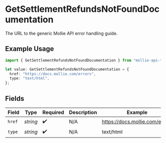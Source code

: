 # GetSettlementRefundsNotFoundDocumentation

The URL to the generic Mollie API error handling guide.

## Example Usage

```typescript
import { GetSettlementRefundsNotFoundDocumentation } from "mollie-api-typescript/models/operations";

let value: GetSettlementRefundsNotFoundDocumentation = {
  href: "https://docs.mollie.com/errors",
  type: "text/html",
};
```

## Fields

| Field                          | Type                           | Required                       | Description                    | Example                        |
| ------------------------------ | ------------------------------ | ------------------------------ | ------------------------------ | ------------------------------ |
| `href`                         | *string*                       | :heavy_check_mark:             | N/A                            | https://docs.mollie.com/errors |
| `type`                         | *string*                       | :heavy_check_mark:             | N/A                            | text/html                      |